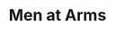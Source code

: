 ---
title: "Men at Arms"
hashtag: "men-at-arms"
authors:
  - Terry Pratchett
tags:
  - Book
  - Discworld
  - Terry Pratchett
---